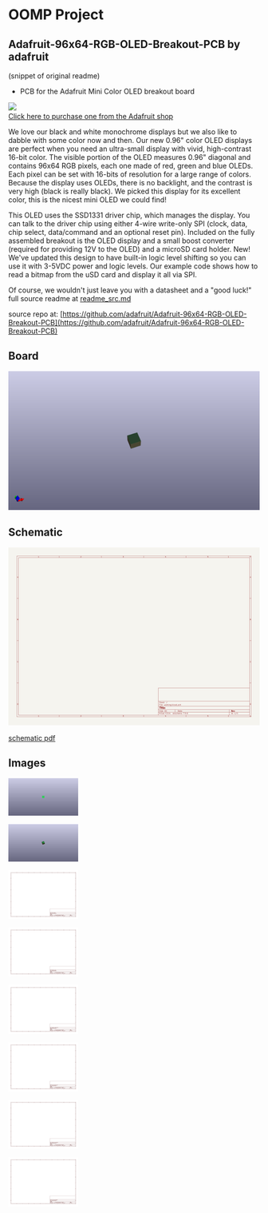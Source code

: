 # OOMP Project  
## Adafruit-96x64-RGB-OLED-Breakout-PCB  by adafruit  
  
(snippet of original readme)  
  
- PCB for the Adafruit Mini Color OLED breakout board  
  
<a href="http://www.adafruit.com/products/684"><img src="assets/image.jpg?raw=true" width="500px"><br/>Click here to purchase one from the Adafruit shop</a>  
  
We love our black and white monochrome displays but we also like to dabble with some color now and then. Our new 0.96" color OLED displays are perfect when you need an ultra-small display with vivid, high-contrast 16-bit color. The visible portion of the OLED measures 0.96" diagonal and contains 96x64 RGB pixels, each one made of red, green and blue OLEDs. Each pixel can be set with 16-bits of resolution for a large range of colors. Because the display uses OLEDs, there is no backlight, and the contrast is very high (black is really black). We picked this display for its excellent color, this is the nicest mini OLED we could find!  
  
This OLED uses the SSD1331 driver chip, which manages the display. You can talk to the driver chip using either 4-wire write-only SPI (clock, data, chip select, data/command and an optional reset pin). Included on the fully assembled breakout is the OLED display and a small boost converter (required for providing 12V to the OLED) and a microSD card holder. New! We've updated this design to have built-in logic level shifting so you can use it with 3-5VDC power and logic levels. Our example code shows how to read a bitmap from the uSD card and display it all via SPI.  
  
Of course, we wouldn't just leave you with a datasheet and a "good luck!"   
  full source readme at [readme_src.md](readme_src.md)  
  
source repo at: [https://github.com/adafruit/Adafruit-96x64-RGB-OLED-Breakout-PCB](https://github.com/adafruit/Adafruit-96x64-RGB-OLED-Breakout-PCB)  
## Board  
  
[![working_3d.png](working_3d_600.png)](working_3d.png)  
## Schematic  
  
[![working_schematic.png](working_schematic_600.png)](working_schematic.png)  
  
[schematic pdf](working_schematic.pdf)  
## Images  
  
[![working_3D_bottom.png](working_3D_bottom_140.png)](working_3D_bottom.png)  
  
[![working_3D_top.png](working_3D_top_140.png)](working_3D_top.png)  
  
[![working_assembly_page_01.png](working_assembly_page_01_140.png)](working_assembly_page_01.png)  
  
[![working_assembly_page_02.png](working_assembly_page_02_140.png)](working_assembly_page_02.png)  
  
[![working_assembly_page_03.png](working_assembly_page_03_140.png)](working_assembly_page_03.png)  
  
[![working_assembly_page_04.png](working_assembly_page_04_140.png)](working_assembly_page_04.png)  
  
[![working_assembly_page_05.png](working_assembly_page_05_140.png)](working_assembly_page_05.png)  
  
[![working_assembly_page_06.png](working_assembly_page_06_140.png)](working_assembly_page_06.png)  
